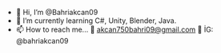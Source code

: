 - 👋 Hi, I’m @Bahriakcan09
- 🌱 I’m currently learning C#, Unity, Blender, Java.
- 📫 How to reach me...
  📩 akcan750bahri09@gmail.com
  📩 İG: @bahriakcan09
